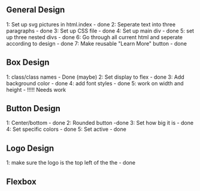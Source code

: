 ## General Design
1: Set up svg pictures in html.index - done
2: Seperate text into three paragraphs - done
3: Set up CSS file - done
4: Set up main div - done
5: set up three nested divs - done
6: Go through all current html and seperate according to design - done
7: Make reusable "Learn More" button - done

## Box Design
1: class/class names - Done (maybe)
2: Set display to flex - done
3: Add background color - done
4: add font styles - done
5: work on width and height - !!!!! Needs work

## Button Design
1: Center/bottom - done
2: Rounded button -done
3: Set how big it is - done
4: Set specific colors - done
5: Set active - done

## Logo Design 
1: make sure the logo is the top left of the the - done

## Flexbox